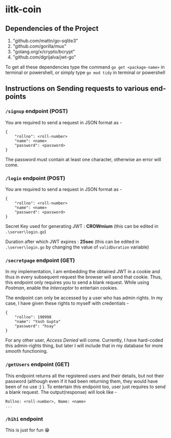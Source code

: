 # iitk-coin

## Dependencies of the Project 
1. "github.com/mattn/go-sqlite3"
2. "github.com/gorilla/mux"
3. "golang.org/x/crypto/bcrypt"
4. "github.com/dgrijalva/jwt-go"

To get all these dependencies type the command `go get <package-name>` in terminal or powershell, or simply type `go mod tidy` in terminal or powershell

## Instructions on Sending requests to various end-points

### `/signup` endpoint (POST)
You are required to send a request in JSON format as - 

    {
        "rollno": <roll-number>
        "name": <name>
        "password": <password>
    }

The password must contain at least one character, otherwise an error will come. 

### `/login` endpoint (POST)
You are required to send a request in JSON format as -

    {
        "rollno": <roll-number>
        "name": <name>
        "password": <password>
    }

Secret Key used for generating JWT : **CROWmium** (this can be edited in `.\server\login.go`)  

Duration after which JWT expires : **25sec** (this can be edited in `.\server\login.go` by changing the value of `validDuration` variable)

### `/secretpage` endpoint (GET)
In my implementation, I am embedding the obtained JWT in a cookie and thus in every subsequent request the browser will send that cookie. Thus, this endpoint only requires you to send a blank request.
While using *Postman*, enable the *Interceptor* to entertain cookies. 

The endpoint can only be accessed by a user who has admin rights. In my case, I have given these rights to myself with credentials - 

    {
        "rollno": 190998
        "name": "Yash Gupta"
        "password": "hsay"
    }

For any other user, *Access Denied* will come. 
Currently, I have hard-coded this admin-rights thing, but later I will include that in my database for more smooth functioning.  
 

### `/getUsers` endpoint (GET)
This endpoint returns all the registered users and their details, but not their password (although even if it had been returning them, they would have been of no use :) ).
To entertain this endpoint too, user just requires to send a blank request. The output(response) will look like - 

    Rollno: <roll-number>, Name: <name>
    ...

### `/hihi` endpoint
This is just for fun :grin: 
